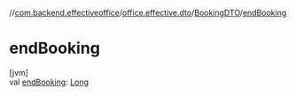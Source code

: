 //[com.backend.effectiveoffice](IdeaProjects/labs-office-elevator/effectiveOfficeBackend/documentation/gfm/index.md)/[office.effective.dto](IdeaProjects/labs-office-elevator/effectiveOfficeBackend/documentation/gfm/com.backend.effectiveoffice/office.effective.dto/index.md)/[BookingDTO](IdeaProjects/labs-office-elevator/effectiveOfficeBackend/documentation/gfm/com.backend.effectiveoffice/office.effective.dto/-booking-d-t-o/index.md)/[endBooking](IdeaProjects/labs-office-elevator/effectiveOfficeBackend/documentation/gfm/com.backend.effectiveoffice/office.effective.dto/-booking-d-t-o/end-booking.md)

# endBooking

[jvm]\
val [endBooking](IdeaProjects/labs-office-elevator/effectiveOfficeBackend/documentation/gfm/com.backend.effectiveoffice/office.effective.dto/-booking-d-t-o/end-booking.md): [Long](https://kotlinlang.org/api/latest/jvm/stdlib/kotlin/-long/index.html)
